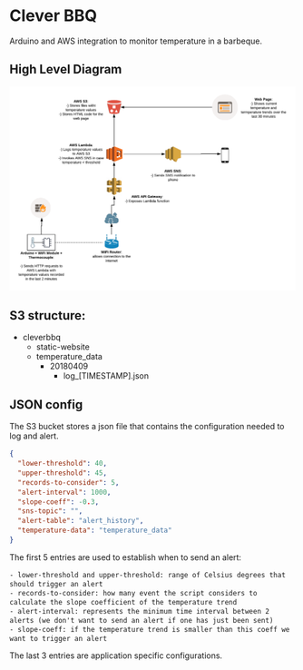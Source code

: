 # Clever BBQ
Arduino and AWS integration to monitor temperature in a barbeque.

## High Level Diagram
![High Level Diagram](Solution-schema.png)



## S3 structure:

- cleverbbq
    - static-website
    - temperature_data
        - 20180409
            - log_[TIMESTAMP].json


## JSON config

The S3 bucket stores a json file that contains the configuration needed to log and alert. 

```json
{
  "lower-threshold": 40,
  "upper-threshold": 45,
  "records-to-consider": 5,
  "alert-interval": 1000,
  "slope-coeff": -0.3,
  "sns-topic": "",
  "alert-table": "alert_history",
  "temperature-data": "temperature_data"
}
```

The first 5 entries are used to establish when to send an alert:
    
    - lower-threshold and upper-threshold: range of Celsius degrees that should trigger an alert
    - records-to-consider: how many event the script considers to calculate the slope coefficient of the temperature trend
    - alert-interval: represents the minimum time interval between 2 alerts (we don't want to send an alert if one has just been sent)
    - slope-coeff: if the temperature trend is smaller than this coeff we want to trigger an alert
    
The last 3 entries are application specific configurations.